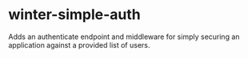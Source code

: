 # winter-simple-auth
Adds an authenticate endpoint and middleware for simply securing an application against a provided list of users.
